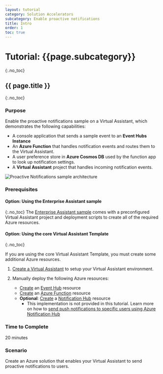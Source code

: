 ```yaml
---
layout: tutorial
category: Solution Accelerators
subcategory: Enable proactive notifications 
title: Intro
order: 1
toc: true
---
```


# Tutorial: {{page.subcategory}}
{:.no_toc}
## {{ page.title }}
{:.no_toc}

### Purpose

Enable the proactive notifications sample on a Virtual Assistant, which demonstrates the following capabilities:
- A console application that sends a sample event to an **Event Hubs Instance**
- An **Azure Function** that handles notification events and routes them to the Virtual Assistant.
- A user preference store in **Azure Cosmos DB** used by the function app to look up notification settings.
- A **Virtual Assistant** project that handles incoming notification events.

![Proactive Notifications sample architecture]({{site.baseurl}}/assets/images/ProactiveNotificationsDrawing.PNG)

### Prerequisites
#### Option: Using the Enterprise Assistant sample
{:.no_toc}
The [Enterprise Assistant sample]({{site.baseurl}}/virtual-assistant/samples/enterprise-assistant) comes with a preconfigured Virtual Assistant project and deployment scripts to create all of the required Azure resources.

#### Option: Using the core Virtual Assistant Template
{:.no_toc}

If you are using the core Virtual Assistant Template, you must create some additional Azure resources.

1. [Create a Virtual Assistant]({{site.baseurl}}/virtual-assistant/tutorials/csharp/create-assistant/1-intro/) to setup your Virtual Assistant environment.

1. Manually deploy the following Azure resources:
    - [Create](https://ms.portal.azure.com/#create/Microsoft.EventHub) an [Event Hub](https://azure.microsoft.com/en-us/services/event-hubs/) resource
    - [Create](https://ms.portal.azure.com/#create/Microsoft.FunctionApp) an [Azure Function](https://azure.microsoft.com/en-us/services/functions/) resource
    - **Optional**: [Create](https://ms.portal.azure.com/#create/Microsoft.NotificationHub) a [Notification Hub](https://azure.microsoft.com/en-us/services/notification-hubs/) resource
         - This implementation is not provided in this tutorial. Learn more on how to [send push notifications to specific users using Azure Notification Hub](https://docs.microsoft.com/en-us/azure/notification-hubs/notification-hubs-aspnet-backend-ios-apple-apns-notification) 

### Time to Complete
20 minutes

### Scenario
Create an Azure solution that enables your Virtual Assistant to send proactive notifications to users.

